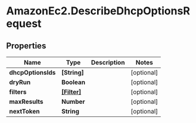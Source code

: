 # AmazonEc2.DescribeDhcpOptionsRequest

## Properties

Name | Type | Description | Notes
------------ | ------------- | ------------- | -------------
**dhcpOptionsIds** | **[String]** |  | [optional] 
**dryRun** | **Boolean** |  | [optional] 
**filters** | [**[Filter]**](Filter.md) |  | [optional] 
**maxResults** | **Number** |  | [optional] 
**nextToken** | **String** |  | [optional] 


